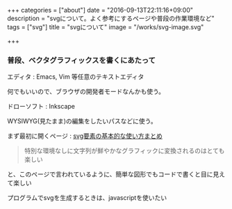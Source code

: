 +++
categories = ["about"]
date = "2016-09-13T22:11:16+09:00"
description = "svgについて。よく参考にするページや普段の作業環境など"
tags = ["svg"]
title = "svgについて"
image = "/works/svg-image.svg"

+++

### 普段、ベクタグラフィックスを書くにあたって

エディタ
: Emacs, Vim 等任意のテキストエディタ

何でもいいので、ブラウザの開発者モードなんかも使う。

ドローソフト
: Inkscape

WYSIWYG(見たまま)の編集をしたいパスなどに使う。

まず最初に開くページ
: [svg要素の基本的な使い方まとめ](http://www.h2.dion.ne.jp/~defghi/svgMemo/svgMemo.htm)

> 特別な環境なしに文字列が鮮やかなグラフィックに変換されるのはとても楽しい

と、このページで言われているように、簡単な図形でもコードで書くと目に見えて楽しい

プログラムでsvgを生成するときは、javascriptを使いたい
